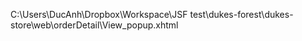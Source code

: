 C:\Users\DucAnh\Dropbox\Workspace\JSF test\dukes-forest\dukes-store\web\orderDetail\View_popup.xhtml
